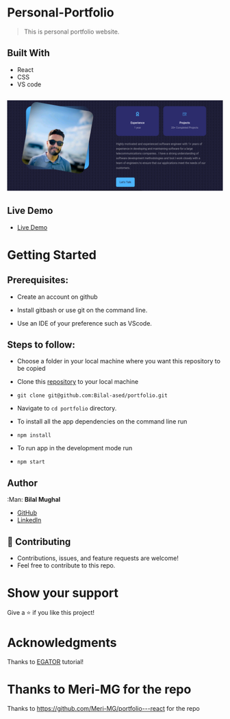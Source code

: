 # Personal-Portfolio
> This is personal portfolio website.



## Built With

- React
- CSS
- VS code

![Portfolio](https://github.com/bilal-Ased/personal-porfolio/blob/main/src/assets/port.png)
- 

## Live Demo

- [Live Demo](https://bilal-ased.netlify.app/)


# Getting Started
## Prerequisites:


- Create an account on github

- Install gitbash or use git on the command line.

- Use an IDE of your preference such as VScode.

## Steps to follow:

- Choose a folder in your local machine where you want this repository to be copied

- Clone this [repository](https://github.com/bilal-Ased/personal-porfolio.git) to your local machine 
- ```
  git clone git@github.com:Bilal-ased/portfolio.git
  ```

- Navigate to `cd portfolio`  directory.

- To install all the app dependencies on the command line run
- ```
  npm install
  ``` 
- To run app in the development mode run 
- ```
  npm start
  ```


## Author


:Man: **Bilal Mughal**

- [GitHub](https://github.com/bilal-Ased)
- [LinkedIn](https://www.linkedin.com/in/bilal-mughal-973b50279/)

## 🤝 Contributing
- Contributions, issues, and feature requests are welcome!
- Feel free to contribute to this repo.

# Show your support
Give a ⭐ if you like this project!

# Acknowledgments
Thanks to [EGATOR](https://www.youtube.com/watch?v=G-Cr00UYokU&list=WL&index=55&t=1845s) tutorial!

Thanks to Meri-MG for the repo 
=======
Thanks to https://github.com/Meri-MG/portfolio---react for the repo 


